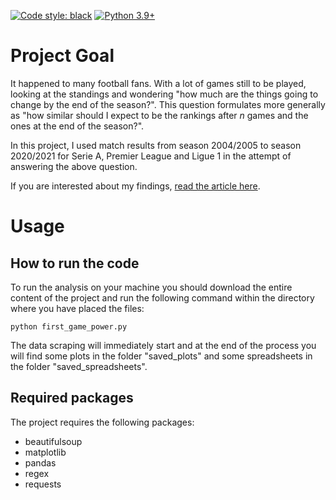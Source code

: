 [![Code style: black](https://img.shields.io/badge/code%20style-black-000000.svg)](https://github.com/psf/black)
[![Python 3.9+](https://img.shields.io/badge/python-3.9+-blue.svg)](https://www.python.org/downloads/release/python-390/)
# Project Goal
It happened to many football fans. With a lot of games still to be played, looking at the standings and wondering "how much are the things going to change by the end of the season?". This question formulates more generally as "how similar should I expect to be the rankings after _n_ games and the ones at the end of the season?".

In this project, I used match results from season 2004/2005 to season 2020/2021 for Serie A, Premier League and Ligue 1 in the attempt of answering the above question.

If you are interested about my findings, [read the article here](analysis_article.md).

# Usage
## How to run the code
To run the analysis on your machine you should download the entire content of the project and run the following command within the directory where you have placed the files:
```console
python first_game_power.py
```
The data scraping will immediately start and at the end of the process you will find some plots in the folder "saved_plots" and some spreadsheets in the folder "saved_spreadsheets".
## Required packages
The project requires the following packages:
- beautifulsoup
- matplotlib
- pandas
- regex
- requests